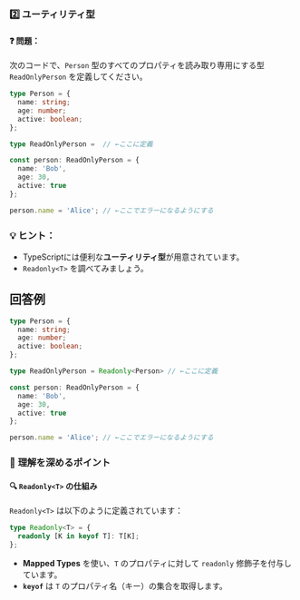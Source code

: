 ### 2️⃣ **ユーティリティ型**

#### ❓ **問題：**

次のコードで、`Person` 型のすべてのプロパティを読み取り専用にする型 `ReadOnlyPerson` を定義してください。

```ts
type Person = {
  name: string;
  age: number;
  active: boolean;
};

type ReadOnlyPerson =  // ←ここに定義

const person: ReadOnlyPerson = {
  name: 'Bob',
  age: 30,
  active: true
};

person.name = 'Alice'; // ←ここでエラーになるようにする
```

### 💡 **ヒント：**

- TypeScriptには便利な**ユーティリティ型**が用意されています。
- `Readonly<T>` を調べてみましょう。

## 回答例

```ts
type Person = {
  name: string;
  age: number;
  active: boolean;
};

type ReadOnlyPerson = Readonly<Person> // ←ここに定義

const person: ReadOnlyPerson = {
  name: 'Bob',
  age: 30,
  active: true
};

person.name = 'Alice'; // ←ここでエラーになるようにする
```

### 🧠 **理解を深めるポイント**

#### 🔍 `Readonly<T>` の仕組み

`Readonly<T>` は以下のように定義されています：

```ts
type Readonly<T> = {
  readonly [K in keyof T]: T[K];
};
```

- **Mapped Types** を使い、`T` のプロパティに対して `readonly` 修飾子を付与しています。
- **`keyof`** は `T` のプロパティ名（キー）の集合を取得します。


